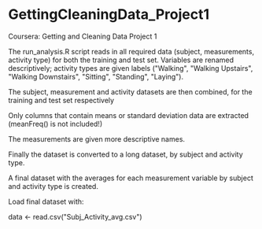 GettingCleaningData_Project1
============================

Coursera: Getting and Cleaning Data Project 1


The run_analysis.R script reads in all required data (subject, measurements, activity type) for both the training and test set. 
Variables are renamed descriptively; activity types are given labels ("Walking", "Walking Upstairs", "Walking Downstairs", "Sitting", "Standing", "Laying").

The subject, measurement and activity datasets are then combined, for the training and test set respectively

Only columns that contain means or standard deviation data are extracted (meanFreq() is not included!)

The measurements are given more descriptive names.

Finally the dataset is converted to a long dataset, by subject and activity type.

A final dataset with the averages for each measurement variable by subject and activity type is created.


Load final dataset with:

data <- read.csv("Subj_Activity_avg.csv")
